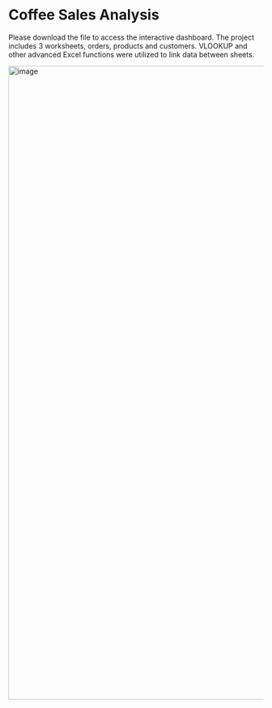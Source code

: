 # Coffee Sales Analysis

Please download the file to access the interactive dashboard. The project includes 3 worksheets, orders, products and customers. VLOOKUP and other advanced Excel functions were utilized to link data between sheets. 

<img width="1253" alt="image" src="https://github.com/user-attachments/assets/36887961-0897-4e34-9a01-122f93708e6a">


